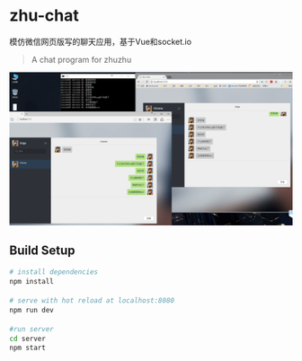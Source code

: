 # zhu-chat

模仿微信网页版写的聊天应用，基于Vue和socket.io
> A chat program for zhuzhu

![screenshot](https://github.com/ibesty/zhu-chat/raw/master/screenshot/screenshot.png)

## Build Setup

``` bash
# install dependencies
npm install

# serve with hot reload at localhost:8080
npm run dev

#run server
cd server
npm start
```

